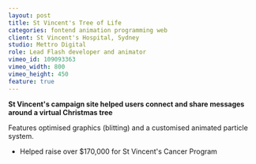 ```yaml
---
layout: post
title: St Vincent's Tree of Life
categories: fontend animation programming web
client: St Vincent's Hospital, Sydney
studio: Mettro Digital
role: Lead Flash developer and animator
vimeo_id: 109093363
vimeo_width: 800
vimeo_height: 450
feature: true
---
```


**St Vincent's campaign site helped users connect and share messages around a virtual Christmas tree**

Features optimised graphics (blitting) and a customised animated particle system.
						
- Helped raise over $170,000 for St Vincent's Cancer Program
